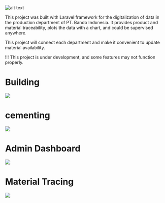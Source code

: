 <img src="https://i.ibb.co/2M4tzLc/bandolink-logo.jpg" alt="alt text">

This project was built with Laravel framework for the digitalization of data in the production department of PT. Bando Indonesia. It provides product and material traceability, plots the data with a chart, and could be supervised anywhere.

This project will connect each department and make it convenient to update material availability.

!!! This project is under development, and some features may not function properly.

# Building
<img src="https://i.ibb.co/Yhsm7mg/Screenshot-from-2023-06-06-23-11-27.png">

# cementing
<img src="https://i.ibb.co/JxNDW6x/Screenshot-from-2023-06-06-23-12-16.png">

# Admin Dashboard
<img src="https://i.ibb.co/rQRpSr3/Screenshot-from-2023-06-06-23-17-03.png">

# Material Tracing
<img src="https://i.ibb.co/4dQy97F/Screenshot-from-2023-06-06-23-18-16.png">


